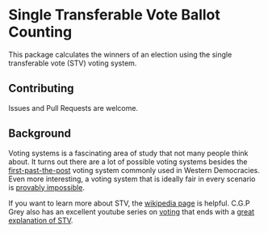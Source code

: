 # Single Transferable Vote Ballot Counting
This package calculates the winners of an election using the single transferable vote (STV) voting system.

<!-- TODO: document js and ts API -->

## Contributing
Issues and Pull Requests are welcome.

<!-- TODO: document processes -->

## Background
Voting systems is a fascinating area of study that not many people think about.
It turns out there are a lot of possible voting systems besides the [first-past-the-post][post] voting system commonly used in Western Democracies.
Even more interesting, a voting system that is ideally fair in every scenario is [provably impossible][arrows].

If you want to learn more about STV, the [wikipedia page][stv] is helpful.
C.G.P Grey also has an excellent youtube series on [voting][cgpgrey] that ends with a [great explanation of STV][stvvideo].

[post]: https://en.wikipedia.org/wiki/First-past-the-post_voting
[arrows]: https://en.wikipedia.org/wiki/Arrow%27s_impossibility_theorem
[stv]: https://en.wikipedia.org/wiki/Single_transferable_vote
[cgpgrey]: http://www.cgpgrey.com/politics-in-the-animal-kingdom/
[stvvideo]: https://www.youtube.com/watch?v=l8XOZJkozfI
